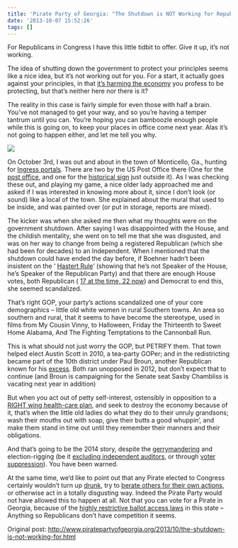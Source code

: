 ```yaml
---
title: 'Pirate Party of Georgia: "The Shutdown is NOT Working for Republicans."'
date: '2013-10-07 15:52:26'
tags: []
---
```


For Republicans in Congress I have this little tidbit to offer. Give it up, it’s not working.



The idea of shutting down the government to protect your principles seems like a nice idea, but it’s not working out for you. For a start, it actually goes against your principles, in that 
[it’s harming the economy](http://www.bbc.co.uk/news/business-24419564) you profess to be protecting, but that’s neither here nor there is it?

[]()


The reality in this case is fairly simple for even those with half a brain. You’ve not managed to get your way, and so you’re having a temper tantrum until you can. You’re hoping you can bamboozle enough people while this is going on, to keep your places in office come next year. Alas it’s not going to happen either, and let me tell you why.



[![](http://1.bp.blogspot.com/-dMnWxJODstA/UlMShRUhOiI/AAAAAAAAAzQ/b6552YIxaUY/s320/ingress+monticello.png)](http://1.bp.blogspot.com/-dMnWxJODstA/UlMShRUhOiI/AAAAAAAAAzQ/b6552YIxaUY/s1600/ingress+monticello.png)

On October 3rd, I was out and about in the town of Monticello, Ga., hunting for 
[Ingress portals](http://en.wikipedia.org/wiki/Ingress_(game)). There are two by the US Post Office there (One for the 
[post office](http://www.waymarking.com/waymarks/WM6WBX_Monticello_Georgia_31064), and one for the 
[historical sign](http://www.lat34north.com/historicmarkers/MarkerDetail.cfm?KeyID=079-5&MarkerTitle=Site%20of%20Inn) just outside it). As I was checking these out, and playing my game, a nice older lady approached me and asked if I was interested in knowing more about it, since I don’t look (or sound) like a local of the town. She explained about the mural that used to be inside, and was painted over (or put in storage, reports are mixed).




The kicker was when she asked me then what my thoughts were on the government shutdown. After saying I was disappointed with the House, and the childish mentality, she went on to tell me that she was disgusted, and was on her way to change from being a registered Republican (which she had been for decades) to an Independent. When I mentioned that the shutdown could have ended the day before, if Boehner hadn’t been insistent on the ‘
[Hastert Rule](http://en.wikipedia.org/wiki/Hastert_Rule)’ (showing that he’s not Speaker of the House, he’s Speaker of the Republican Party) and that there are enough House votes, both Republican (
[17 at the time, 22 now](http://www.huffingtonpost.com/2013/10/01/house-republicans-clean-cr_n_4024755.html?1380659209)) and Democrat to end this, she seemed scandalized.




That’s right GOP, your party’s actions scandalized one of your core demographics – little old white women in rural Southern towns. An area so southern and rural, that it seems to have become the stereotype, used in films from My Cousin Vinny, to Halloween, Friday the Thirteenth to Sweet Home Alabama, And The Fighting Temptations to the Cannonball Run.




This is what should not just worry the GOP, but PETRIFY them. That town helped elect Austin Scott in 2010, a tea-party GOPer; and in the redistricting became part of the 10th district under Paul Broun, another Republican known for his 
[excess](http://www.politico.com/story/2013/09/georgia-senate-2014-broun-gingrey-kingston-nunn-97032.html). Both ran unopposed in 2012, but don’t expect that to continue (and Broun is campaigning for the Senate seat Saxby Chambliss is vacating next year in addition)




But when you act out of petty self-interest, ostensibly in opposition to a 
[RIGHT wing health-care plan](http://www.politifact.com/truth-o-meter/article/2012/mar/20/romneycare-and-obamacare-can-you-tell-difference/), and seek to destroy the economy because of it, that’s when the little old ladies do what they do to their unruly grandsons; wash their mouths out with soap, give their butts a good whuppin’, and make them stand in time out until they remember their manners and their obligations.




And that’s going to be the 2014 story, despite the 
[gerrymandering](http://www.politico.com/story/2013/07/gop-could-pay-price-for-gerrymandering-93597.html) and election-rigging (be it 
[excluding independent auditors](http://falkvinge.net/2012/11/05/iowa-ohio-and-texas-take-stand-against-transparent-elections/), or through 
[voter suppression](http://www.thedailybeast.com/articles/2013/08/28/republicans-admit-voter-id-laws-are-aimed-at-democratic-voters.html)). You have been warned.




At the same time, we’d like to point out that any Pirate elected to Congress certainly wouldn’t turn up 
[drunk](http://www.salon.com/2013/10/01/grayson_blames_shutdown_on_gop_literally_drinking_on_the_job/), try to 
[berate others for their own actions](http://www.mediaite.com/tv/gop-rep-confronts-park-service-ranger-at-wwii-memorial-you-ought-to-be-ashamed/), or otherwise act in a totally disgusting way. Indeed the Pirate Party would not have allowed this to happen at all. Not that you can vote for a Pirate in Georgia, because of the 
[highly restrictive ballot access laws](http://www.macon.com/2012/03/01/1926351/georgia-set-to-keep-harsh-ballot.html) in this state – Anything so Republicans don’t have competition it seems.




Original post: http://www.piratepartyofgeorgia.org/2013/10/the-shutdown-is-not-working-for.html
